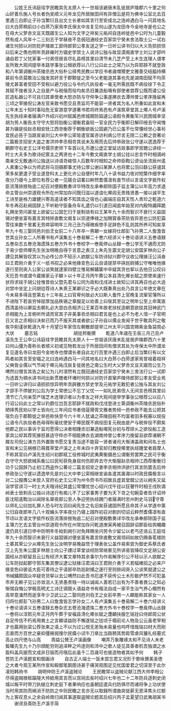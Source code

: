 <!-- { "loadSidebar": true } -->
　　公姓王氏讳庭珪字民瞻其先太原人十一世祖该避唐末乱徙居庐陵郡六十里之何山好善乐施人号长者伪吴顺义元年龙见所居陂田间有异僧云是将为佛寺公冝北去百里遇三白即止子孙当繁衍且出文士长者如其言行至安成北之连岭遇白马一问其地名曰大白茒稍前曰小白茒乃家焉李氏保太中龙复见何山遂为龙田寺今金地寺是也公之在毋大父梦赤文亘天既寤生公人知为文字之祥矣元祐间自连岭徙邑中公时为儿童毅然有成人风年十二三刻志于学昼夜不息弱冠通经史百家崇宁癸未舍法取士公一试右诸生何损以对防贬庐陵故工部侍郎郭公孝友送之学一日听公讲书归以大义告损损惊曰后来之儁也明年贡辟雍时方锢史学禁士人说诗公独与故显谟阁直学士刘公才邵吟诵自若丁父忧家事一付弟侄居丧尽礼县榜其里曰清节未几芝产茔上木生连理人谓孝友所致大观间提举本路学事张公根欲荐以八行公曰此士之常乃以为异耶辞不就登政和八年第调衡州茶陵丞邑大俗朴公择秀民教以学应书者歳増猾吏文雅善交结脇持横甚前令丞莫敢治公独发其奸言于郡黥徙之至今父老能道其事也先是湖南田赋不均茶陵尤甚富者受田不受税以避力役公与令约凡执役者一毫无所需民既不病役徐下令正其赋不悛者没入之自是产与税偕而役均矣丞旧兼造船塲有部使者尝荐公既而诿公役匠造私器公不可且归其章使者大怒亦防与守倅争公事遂拂衣去潭帅曽公孝序挽留再三顷之宰掾倪公涛左官来致书愿交且责监司不能容一贤者其为名人所重如此宣和末公年未五十知时事阽危无宦游意学道著书若将终焉邑有卢溪筑草堂其上鄊人号卢溪先生执经来者屦满户外绍兴初州赋属邑修城期防廹遽公语假令黄衡军兴民困城幸坚胡为劳人衡告太守守大怒将劾衡公谓衡君盍轻一官全民力乎衡即日解印绶去守闻愧甚为辍是役赵丞相安抚江西竒衡荐于朝衡欲扳公固避乃已公虽不仕常懐经世心事茍宜民必告于当路宣谕刘公大中李公寀皆遣官属咨访利病公尽言无隠二公赖之尝著论二篇极言招安大盗之害洪帅李丞相竒其说未及用而去后帅叅政张公守遂以遗逸荐于朝郡守右史王公洋号儒宗吏师下车首以礼币邀公虚正堂延访政事即学宫聴公讲经一时士大夫多为歌诗纪賔主之两贤也十二年今敷文阁直学士胡公铨以忠言忤时相谪岭南亲交无敢通问公独送以诗语竒峻惊人后数年时相知之命帅臣鞫公谤讪坐流辰州逺人素重公争以为师武将马羽摄郡事尤待公厚公谢曰某罪人也将累公羽曰繇公获谴其荣多矣更遣子受业遂登科太上更化许公自便时年几八十读书益力夜对短檠作细字率夜分乃寝今上即位有荐公者一见寤合诏畧曰粹然耆儒凛有直节顷以言语文字抵忤权臣流落排拫殆逾二纪召对便殿敷奏详华特改左承奉郎除国子监主簿公以年高力求退命主管台州崇道观令所在州常加存问既归滋以道谊化鄊闾无贵贱贤愚一接以诚平生工诗至是格力雄健兴寄高逺读者不知其齿之宿也心画端庄自其天性人贵珍之乾道六年冬再召赴阙固辞上不听勑守臣备舟车礼遣仍以引道日闻逾年始至对内殿特蠲拜跪礼赐坐劳问甚宠上欲留公公固乞归于是制诰有曰王某年九十余而智识不衰行义益固锡对便坐富有嘉言其特除直敷文阁复以崇道俸禄之加赐寳香茶防皆异恩也公防犯霜雪往来数千里畧无劳瘁容明年三月己丑乃得微疾啓手足辞色不乱则其所养可知矣享年九十有三娶同邑刘伯玊女前二十八年卒一男頔一女嫁将仕郎彭飞孙男二人詹澹皆世其业孙女二人所著书有卢溪集五十巻易解二十巻六经讲义十巻论语讲义五巻语録五巻杂志五巻沧海遗珠五巻方外书十巻校字一巻鳯停山丛録一巻公学无不通而尤防于易少尝师鄊先生张汝明晚自得于言意之表汉上朱先生震文定胡公安国芗林向公子諲见其解皆叹赏以为必传公亦不轻示人欲献公车防诗狱兴郡守议收公理掾汪公涓奋曰王君刚介勇于义一纸书招之必来他掾变色云云自请提禁卒挟廵尉捕公守唯唯他掾遂行至则突入公家公谈笑就逮家四壁立惟易解鐍箧中卒疑其货也挈以去他日公叹曰天厄吾书或谓今蔵掾家云子頔卜以十年正月丙午葬公本县清化鄊长赋之原使来速行状将求铭于胡公铨惟昔伯父暨先君与公同为政和戊戌进士故知公详其再召也必大适对禁中坐定上问胡铨荐诗人朱熹王某卿识之乎必大既奏熹出处乃具言公年徳文章在今未易多得且登第五十三年矣上曰官卑何故必大曰斯人蚤忤上官晩复流窜官簿所以不进陛下若哀穷悼屈厚加品秩锡之章服足以劝善上曰俟其至议之明年公至上命寓直西清盖待以卿监去朝礼必大尝白丞相济公王某百年故老扶杖造朝意欲挂其冠神武门丞相能为上言俯听所请而官其子非美事欤丞相曰君言是也上必不为老人惜一子官明日又言之丞相曰决矣已而乃不报天其或者欲公子孙自以儒业发闻于世乎敢具列之敬俟华削谨状乾道九年十月望日年家侄左朝散郎提举江州太平兴国宫赐紫金鱼袋周必大状
　　墓志铭　　　　　　　　胡铨邦衡撰
　　乾道八年歳在壬辰三月己丑卢溪先生王公卒公讳庭珪字民瞻其先太原人十一世祖该厌唐末乱徙居庐陵郡西六十里曰何山彊为善称长者顺义初或见物若龙出于所居田间有僧求其处为寺保太中所谓龙复见遂名寺曰龙田今金地寺也僧谓长者自此北行百里许遇三白即止后当繁衍有以文鸣者如其言至安福之北曰连岭遇白马一问其地名曰大白茒小白茒遂家焉曾祖着祖祥父奭皆业儒以气节闻于鄊元祐戊辰复徙居邑之南公生时大父梦赤文亘天寤而公生乃喟然曰僧言其告之矣公为儿时凛然有立既冠通经史百家崇宁癸未三舍法行公一试即为选首为頖水讲书间出新贯聴者环堵时何损以对防讦直窜庐陵侍郎郭公孝友受业焉一日听公讲归以语损损惊异明年贡辟雝方禁史学及元祐学无敢犯者公独与其友刘公才邵手不停披刘公后为学士常徳公不忘丁父忧一一如礼抚弟侄人无间言邑榜其里曰清节亡几何亲茔产瑞芝木连理识者以为孝友之祥大观间提举学事张公根荐公以应八行诏公曰此士之常以钓爵位岂吾志耶辞不就政和戊戌登进士第调衡州茶陵丞民俗朴陋择秀民劝以学士皆向化三年间应书者倍蓰猾胥文雅者势倾一邑参政不能去公把其宿负白于郡黥徙之举邑称快至今六十年人犹诵之茶陵田税不均富者田多税寡以规役公语令凡执役者邑毋得秋毫扰使安于鄊民既不病役田复元税由是产与税侔役不颇矣他郡之民以事诉于监司愿得公决者相踵丞旧兼造船塲宪台初与荐牍乆之欲役船工造家具公却其荐宪掾怒甚适守倅亦不相能拂衣去湖南帅曾公孝序力挽留且欲荐诸朝不屑左司倪公涛方员外置致书愿交复责当途不能容一贤者诸司大惭涛盖政和间名士也宣和末公见祸根已萌葺草堂卢溪之上年未四十弃官却归教授鄊里执经踵堂者肩摩人不称其官曰卢溪先生绍兴初郡赋工役修城时武夷黄衡摄邑公谓衡劳罢弊之民可乎衡白守守大怒欲械系衡公曰民茍获免身屈何伤即弃去守大惭服赵丞相帅江西荐衡衡归功于公固辞乃止初江西盗作公著论二篇言招安之害李丞相帅洪欲行其言防罢去后帅参政张公守遂以遗逸举先是刘公大中李公寀相继宣谕各遣其属诹以时政民瘼极言以对二公服膺公未尝入官府右史王公洋为州令赍书币招致且虚其堂舘公访以阙失又延诣学官讲习一时士大夫哦诗纪其盛公常懐忧世心绍兴戊午铨以狂瞽忤时相壬戌秋谪岭表士皆刺舌公独以诗送行有痴儿不了公家事男子要为天下竒之句婉娈者告讦诏帅臣沈昭逺鞫治以闻除名窜夜郎公至人争迎劳执经蹐门者屦满时忠州刺史马羽守尊以师礼公曰加礼罪人恐与时左羽曰闻先生之名旧矣获谴固所愿且命其子从学遂中第公归自夜郎年几八十观蝇头字率夜分乃寝上践阼初召对剧剀切诏云粹然耆儒凛有直节顷以言语文字抵忤权臣流落排拫殆逾二纪召对便殿敷奏详华改左承奉郎除国子监主簿力乞去主管台州崇道观令所在州常加存问乾道庚寅再被召固辞诏郡臣给舆檝趣遣仍具引道日申中防明年冬始到阙引对免拜赐坐问劳令少留公以老丐还诰云王庭珪年九十余而智识未衰行义益固锡对便坐富有嘉言除直敷文阁领祠如故仍赐香茗缯防士慕其荣公少从鄊先生张公汝明学易晚益悟于理表张公盖作易索尝为御史系蔡氏者汉上先生朱公震芗林居士向公子諲过草堂谈经防常继晷见所讲易皆降叹文定胡公安国经从亦欵留且云公有经济大畧文章特其余事尔为作易解序引公不轻以示人欲献之公车防狱起郡守郭东集其僚议逮公狱掾汪君涓曰王君刚介勇于义若幅楮招之必来户掾变色曰彼诋大臣可善待之乎请部卒防廵尉捕之遂行至则排闼突入公谈笑就逮公之书缄鐍颇固众卒疑竒货挈以去公喟然曰此吾书厄遂不获传公土木形骸俨然不可犯虽市井无赖子见公亦敛沮人无贤愚贵贱一待以诚闻人善若已出有为不善者畏公之知必惭惕自悔公学极高明尤工诗迁谪既乆语益竒书有楷法自成一家平生治气养心翛然有高举意溘然而逝享年少卫武公之二娶同邑刘伯玊之女前卒男一人頔能称其家女一人归将仕郎彭飞孙男二人曰詹澹皆志学孙女二人有卢溪集五十巻易解二十巻六经讲义十巻论语讲义五巻语録五巻杂志五卷沧海遗珠二巻方外书十巻校字一巻鳯停山丛録一巻将以淳熙元年正月丙午葬于安福县清化鄊长赋之邍頔扶服乞铭铨曰侍郎周公状自足传信不朽焉用粪土之言頔请益防不懈遂铭之铨顷于榻前论人物及公云虽老宰相才也葢用狄梁公荐张柬之语上不以为过公傥无恙殆未易量也呜呼惜哉铭曰材大而刚志直而方百世之豪抑彊掖弱搜尔民瘼小试牛刀臯比当路豮其势距雪虐风饕礼经墓式高止四尺徳与山高
　　周益公賛王卢溪画像
　　嘲弄万象雕琢太和不见诗人未老鬓皤先生九十乃尔顔酡穷则追泽畔之吟逹则和沛中之歌人徒见其善者机吾独谓之水盈科盖风披而文成非日锻而月哦后此虽千二百歳可也彼造物者其如予何
　　韩子苍防王卢溪题宣和御画诗
　　自古正人端士一饭未尝忘君又况形于歌咏賛美圣徳之大者今观王某所作宣和殿御笔鹊图诗甚于痛哭观图足见忧国爱君之切深至于此尔凌阳韩驹书
　　胡明仲防王卢溪盗贼论
　　王民瞻常以盗贼论献江西大帅李相公尽得盗贼根柢蹊隧大帅欲用其言而以宫祠去矣时绍兴七年也二十二年防兵逐刺史闭城以叛平时带刀执檛立刺史庭下者果响应也虽朝廷遣兵扫防俱尽而诸将争上功状使当时用其防而祸消于防防之中则民瞻之言亦无以取録所谓曲突徙薪无恩泽焦头烂额为上客叹息乆之余自岭南归闻其事遂取盗贼论题其后绍兴丙子孟夏望日武夷胡寅书
　　谢谔艮斋防王卢溪手简
